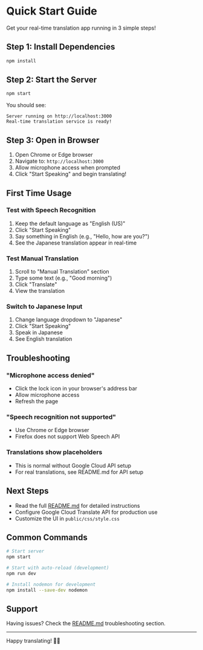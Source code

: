 # Quick Start Guide

Get your real-time translation app running in 3 simple steps!

## Step 1: Install Dependencies

```bash
npm install
```

## Step 2: Start the Server

```bash
npm start
```

You should see:
```
Server running on http://localhost:3000
Real-time translation service is ready!
```

## Step 3: Open in Browser

1. Open Chrome or Edge browser
2. Navigate to: `http://localhost:3000`
3. Allow microphone access when prompted
4. Click "Start Speaking" and begin translating!

## First Time Usage

### Test with Speech Recognition

1. Keep the default language as "English (US)"
2. Click "Start Speaking"
3. Say something in English (e.g., "Hello, how are you?")
4. See the Japanese translation appear in real-time

### Test Manual Translation

1. Scroll to "Manual Translation" section
2. Type some text (e.g., "Good morning")
3. Click "Translate"
4. View the translation

### Switch to Japanese Input

1. Change language dropdown to "Japanese"
2. Click "Start Speaking"
3. Speak in Japanese
4. See English translation

## Troubleshooting

### "Microphone access denied"
- Click the lock icon in your browser's address bar
- Allow microphone access
- Refresh the page

### "Speech recognition not supported"
- Use Chrome or Edge browser
- Firefox does not support Web Speech API

### Translations show placeholders
- This is normal without Google Cloud API setup
- For real translations, see README.md for API setup

## Next Steps

- Read the full [README.md](README.md) for detailed instructions
- Configure Google Cloud Translate API for production use
- Customize the UI in `public/css/style.css`

## Common Commands

```bash
# Start server
npm start

# Start with auto-reload (development)
npm run dev

# Install nodemon for development
npm install --save-dev nodemon
```

## Support

Having issues? Check the [README.md](README.md) troubleshooting section.

---

Happy translating! 🎤🌐
